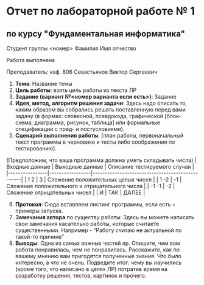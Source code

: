 # Отчет по лабораторной работе № 1
## по курсу "Фундаментальная информатика"

Студент группы <номер> Фамилия Имя отчество

Работа выполнена 

Преподаватель: каф. 806 Севастьянов Виктор Сергеевич

1. **Тема**: Название темы
2. **Цель работы**: взять цель работы из текста ЛР
3. **Задание (вариант №<номер варианта если есть>)**: Задание
4. **Идея, метод, алгоритм решения задачи**: Здесь надо описать то, каким образом вы собрались решать поставленную перед вами задачу (в формах: словесной, псевдокода, графической [блок-схема, диаграмма, рисунок, таблица] или формальные спецификации с пред- и постусловиями).
5. **Сценарий выполнения работы**: [план работы, первоначальный текст программы в черновике и тесты либо соображения по тестированию].

(Предположим, что ваша программа должна уметь складывать числа)
| Входные данные | Выходные данные | Описание тестируемого случая                    |
|----------------|-----------------|-------------------------------------------------|
| 1 2            | 3               | Сложение положительных целых чисел              |
| 1 -2           | -1              | Сложение положительного  и отрицательного числа |
| -1 -1          | -2              | Сложение отрицательных чисел                    |
| И              | ТАК             | ДАЛЕЕ                                           |

6. **Протокол**: Сюда вставляем листинг программы, если есть + примеры запуска.
7. **Замечания автора** по существу работы: Здесь вы можете написать свои замечания касательно работы, которые считаете существенными. Например - “Работу считаю не актуальной по такой-то причине”
8. **Выводы**: Одна из самых важных частей лр. Опишите,  чем вам работа понравилась, чем не понравилась. Расскажите, как по вашему мнению вам пригодятся полученные знания. Что было интересно, а что не очень. Подведите итог: чему вы научились (кроме того, что написано в целях ЛР)  потратив время на разработку решения, тестов, картинок и прочего.

